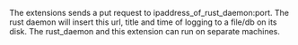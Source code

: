 The extensions sends a put request to ipaddress_of_rust_daemon:port. 
The rust daemon will insert this url, title and time of logging to a file/db on its disk. 
The rust_daemon and this extension can run on separate machines.